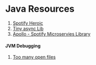 # Java Resources

1. [Spotify Heroic](https://github.com/spotify/heroic)
2. [Tiny async Lib](https://github.com/udoprog/tiny-async-java)
3. [Apollo - Spotify Microservies Library](https://github.com/spotify/apollo)


#### JVM Debugging
1. [Too many open files](http://techblog.roomkey.com/posts/too-many-files.html)
